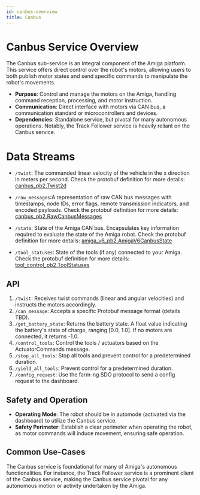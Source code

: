 ```yaml
---
id: canbus-overview
title: Canbus
---
```


# Canbus Service Overview

The Canbus sub-service is an integral component of the Amiga platform.
This service offers direct control over the robot's motors, allowing users to both
publish motor states and send specific commands to manipulate the robot's movements.

- **Purpose**: Control and manage the motors on the Amiga, handling command reception,
processing, and motor instruction.
- **Communication**: Direct interface with motors via CAN bus, a communication standard
or microcontrollers and devices.
- **Dependencies**: Standalone service, but pivotal for many autonomous operations.
Notably, the Track Follower service is heavily reliant on the Canbus service.

# Data Streams

- `/twist`: The commanded linear velocity of the vehicle in the x direction in meters per second.
 Check the protobuf definition for more details:
 [canbus_pb2.Twist2d](https://github.com/farm-ng/farm-ng-amiga/blob/main/protos/farm_ng/canbus/canbus.proto#L58-L61)

- `/raw_messages`:A representation of raw CAN bus messages with timestamps, node IDs, error
flags, remote transmission indicators, and encoded payloads.
Check the protobuf definition for more details:
[canbus_pb2.RawCanbusMessages](https://github.com/farm-ng/farm-ng-amiga/blob/main/protos/farm_ng/canbus/canbus.proto#L95-L107)

- `/state`: State of the Amiga CAN bus.
  Encapsulates key information required to evaluate the state of the Amiga robot.
  Check the protobuf definition for more details:
  [amiga_v6_pb2.AmigaV6CanbusState](https://github.com/farm-ng/farm-ng-amiga/blob/main/protos/farm_ng/canbus/amiga_v6.proto)

- `/tool_statuses`: State of the tools (if any) connected to your Amiga.
  Check the protobuf definition for more details:
  [tool_control_pb2.ToolStatuses](https://github.com/farm-ng/farm-ng-amiga/blob/main/protos/farm_ng/canbus/tool_control.proto#L101-L127)

## API

1. `/twist`: Receives twist commands (linear and angular velocities) and instructs the
motors accordingly.
2. `/can_message`: Accepts a specific Protobuf message format (details TBD).
3. `/get_battery_state`: Returns the battery state.
A float value indicating the battery's state of charge, ranging [0.0, 1.0].
If no motors are connected, it returns -1.0.
4. `/control_tools`: Control the tools / actuators based on the ActuatorCommands message.
5. `/stop_all_tools`: Stop all tools and prevent control for a predetermined duration.
6. `/yield_all_tools`: Prevent control for a predetermined duration.
7. `/config_request`: Use the farm-ng SDO protocol to send a config request to the dashboard.

## Safety and Operation

- **Operating Mode**: The robot should be in automode (activated via the dashboard)
to utilize the Canbus service.
- **Safety Perimeter**: Establish a clear perimeter when operating the robot, as motor
commands will induce movement, ensuring safe operation.

## Common Use-Cases

The Canbus service is foundational for many of Amiga's autonomous functionalities.
For instance, the Track Follower service is a prominent client of the Canbus service, making the
Canbus service pivotal for any autonomous motion or activity undertaken by the Amiga.
